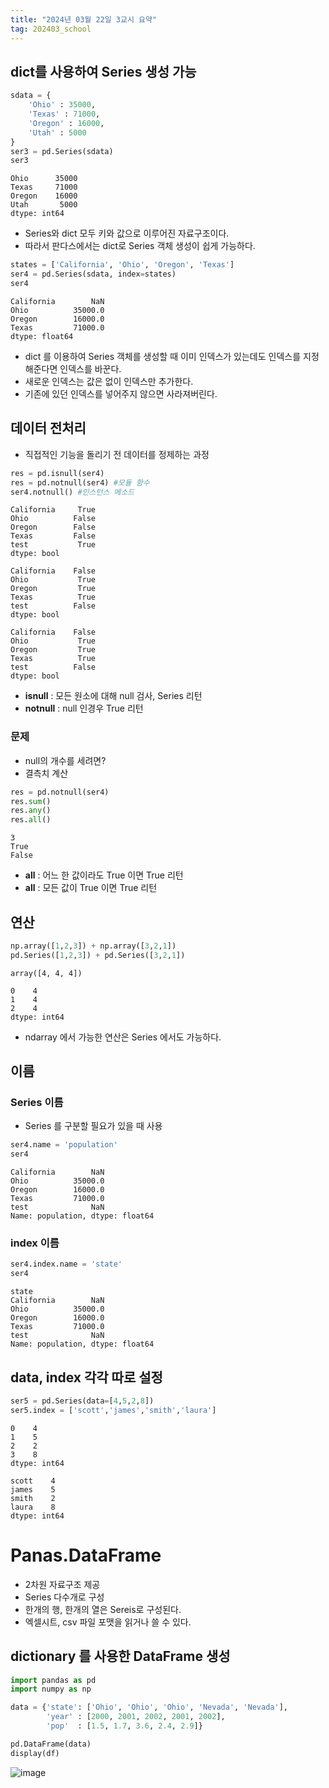```yaml
---
title: "2024년 03월 22일 3교시 요약"
tag: 202403_school
---
```


## dict를 사용하여 Series 생성 가능

```python
sdata = {
    'Ohio' : 35000,
    'Texas' : 71000,
    'Oregon' : 16000,
    'Utah' : 5000
}
ser3 = pd.Series(sdata)
ser3
```

```
Ohio      35000
Texas     71000
Oregon    16000
Utah       5000
dtype: int64
```

- Series와 dict 모두 키와 값으로 이루어진 자료구조이다.
- 따라서 판다스에서는 dict로 Series 객체 생성이 쉽게 가능하다.

```python
states = ['California', 'Ohio', 'Oregon', 'Texas']
ser4 = pd.Series(sdata, index=states)
ser4
```

```
California        NaN
Ohio          35000.0
Oregon        16000.0
Texas         71000.0
dtype: float64
```

- dict 를 이용하여 Series 객체를 생성할 때 이미 인덱스가 있는데도 인덱스를 지정해준다면 인덱스를 바꾼다.
- 새로운 인덱스는 값은 없이 인덱스만 추가한다.
- 기존에 있던 인덱스를 넣어주지 않으면 사라져버린다.

## 데이터 전처리

- 직접적인 기능을 돌리기 전 데이터를 정제하는 과정

```python
res = pd.isnull(ser4)
res = pd.notnull(ser4) #모듈 함수
ser4.notnull() #인스턴스 메소드
```

```
California     True
Ohio          False
Oregon        False
Texas         False
test           True
dtype: bool

California    False
Ohio           True
Oregon         True
Texas          True
test          False
dtype: bool

California    False
Ohio           True
Oregon         True
Texas          True
test          False
dtype: bool
```

- **isnull** : 모든 원소에 대해 null 검사, Series 리턴
- **notnull** : null 인경우 True 리턴

### 문제

- null의 개수를 세려면?
- 결측치 계산

```python
res = pd.notnull(ser4)
res.sum()
res.any()
res.all()
```

```
3
True
False
```

- **all** : 어느 한 값이라도 True 이면 True 리턴
- **all** : 모든 값이 True 이면 True 리턴

## 연산

```python
np.array([1,2,3]) + np.array([3,2,1])
pd.Series([1,2,3]) + pd.Series([3,2,1])
```

```
array([4, 4, 4])

0    4
1    4
2    4
dtype: int64
```

- ndarray 에서 가능한 연산은 Series 에서도 가능하다.

## 이름

### Series 이름

- Series 를 구분할 필요가 있을 때 사용

```python
ser4.name = 'population'
ser4
```

```
California        NaN
Ohio          35000.0
Oregon        16000.0
Texas         71000.0
test              NaN
Name: population, dtype: float64
```

### index 이름

```python
ser4.index.name = 'state'
ser4
```

```
state
California        NaN
Ohio          35000.0
Oregon        16000.0
Texas         71000.0
test              NaN
Name: population, dtype: float64
```

## data, index 각각 따로 설정

```python
ser5 = pd.Series(data=[4,5,2,8])
ser5.index = ['scott','james','smith','laura']
```

```
0    4
1    5
2    2
3    8
dtype: int64

scott    4
james    5
smith    2
laura    8
dtype: int64
```

# Panas.DataFrame

- 2차원 자료구조 제공
- Series 다수개로 구성
- 한개의 행, 한개의 열은 Sereis로 구성된다.
- 엑셀시트, csv 파일 포맷을 읽거나 쓸 수 있다.

## dictionary 를 사용한 DataFrame 생성

```python
import pandas as pd
import numpy as np

data = {'state': ['Ohio', 'Ohio', 'Ohio', 'Nevada', 'Nevada'],
        'year' : [2000, 2001, 2002, 2001, 2002],
        'pop'  : [1.5, 1.7, 3.6, 2.4, 2.9]}

pd.DataFrame(data)
display(df)
```

![image](https://github.com/yony-k/yony-k.github.io/assets/109204976/3515bc7b-c556-4498-8a5c-0296f041d85e)